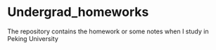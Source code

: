 # Undergrad_homeworks
The repository contains the homework or some notes when I study in Peking University 
